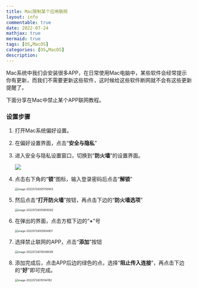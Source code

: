 ```yaml
---
title: Mac限制某个应用联网
layout: info
commentable: true
date: 2022-07-24
mathjax: true
mermaid: true
tags: [OS,MacOS]
categories: [OS,MacOS]
description:
---
```


Mac系统中我们会安装很多APP，在日常使用Mac电脑中，某些软件会经常提示你有更新，而我们不需要更新这些软件，这时候给这些软件断网就不会有这些更新提醒了。

下面分享在Mac中禁止某个APP联网教程。

<!--more-->

### 设置步骤

1. 打开Mac系统偏好设置。

2. 在偏好设置界面，点击“**安全与隐私**”

3. 进入安全与隐私设置窗口，切换到“**防火墙**”的设置界面。

   ![](/images/2022/07/image-20220724005630401.png)

4. 点击右下角的“**锁**”图标，输入登录密码后点击“**解锁**”

   <img src="/images/2022/07/image-20220724005750943.png" alt="image-20220724005750943" style="zoom:50%;" />

5. 然后点击“**打开防火墙**”按钮，再点击下边的“**防火墙选项**”

   <img src="/images/2022/07/image-20220724005859262.png" alt="image-20220724005859262" style="zoom:50%;" />

6. 在弹出的界面，点击方框下边的“**+**”号

   <img src="/images/2022/07/image-20220724005934817.png" alt="image-20220724005934817" style="zoom:50%;" />

7. 选择禁止联网的APP，点击“**添加**”按钮

   <img src="/images/2022/07/image-20220724010048549.png" alt="image-20220724010048549" style="zoom:50%;" />

8. 添加完成后，点击APP后边的绿色的点，选择“**阻止传入连接**”，再点击下边的“**好**”即可完成。

   <img src="/images/2022/07/image-20220724010144192.png" alt="image-20220724010144192" style="zoom:50%;" />
